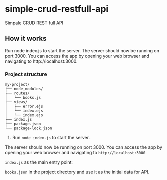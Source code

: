 # simple-crud-restfull-api
Simpale CRUD REST full API 
## How it works
Run node index.js to start the server.
The server should now be running on port 3000. You can access the app by opening your web browser and navigating to http://localhost:3000.
### Project structure


```
my-project/
├── node_modules/
├── routes/
│   └── books.js
├── views/
│   ├── error.ejs
│   └── index.ejs
│   └── index.ejs
├── index.js
├── package.json
└── package-lock.json
```

1. Run `node index.js` to start the server.

The server should now be running on port 3000. You can access the app by opening your web browser and navigating to `http://localhost:3000`.

`index.js` as the main entry point:

`books.json` in the project directory and use it as the initial data for API.
